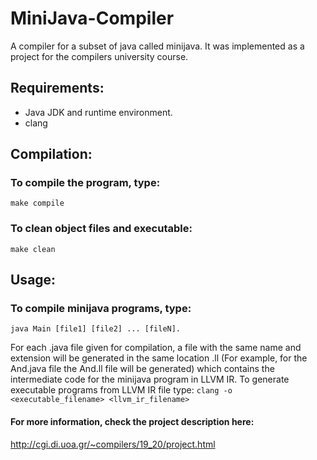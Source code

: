 # MiniJava-Compiler
A compiler for a subset of java called minijava. It was implemented as a project for the compilers university course.

## Requirements:
- Java JDK and runtime environment.
- clang

## Compilation:
### To compile the program, type: 
`make compile`
### To clean object files and executable: 
`make clean`

## Usage: 
### To compile minijava programs, type: 
`java Main [file1] [file2] ... [fileN].`

For each .java file given for compilation, a file with the same name and extension will be generated in the same location .ll 
(For example, for the And.java file the And.ll file will be generated) which contains the intermediate code for the minijava program in LLVM IR. To generate executable programs from LLVM IR file type: 
`clang -o <executable_filename> <llvm_ir_filename>`

#### For more information, check the project description here: 
http://cgi.di.uoa.gr/~compilers/19_20/project.html

